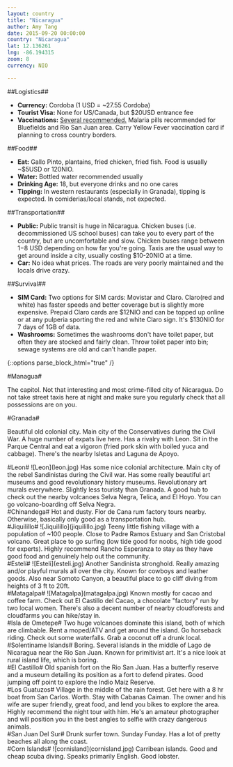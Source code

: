 ```yaml
---
layout: country
title: "Nicaragua"
author: Amy Tang
date: 2015-09-20 00:00:00
country: "Nicaragua"
lat: 12.136261
lng: -86.194315
zoom: 8
currency: NIO

---
```


<!-- see http://www.xe.com/iso4217.php#A for current currency code -->

<!-- some basic information about the country, can add or remove sections as 
needed -->
##Logistics##

<!-- currency data auto-updated from latest if API endpoint still working -->
- __Currency:__ Cordoba (1 USD = ~<span data-currency="{{ page.currency }}" id="currency">27.55</span> Cordoba)
- __Tourist Visa:__ None for US/Canada, but $20USD entrance fee
- __Vaccinations:__ <a href ="http://wwwnc.cdc.gov/travel/destinations/traveler/none/nicaragua">Several recommended.</a> Malaria pills recommended for Bluefields and Rio San Juan area. Carry Yellow Fever vaccination card if planning to cross country borders.

##Food##

- __Eat:__ Gallo Pinto, plantains, fried chicken, fried fish. Food is usually ~$5USD or 120NIO.
- __Water:__ Bottled water recommended usually
- __Drinking Age:__ 18, but everyone drinks and no one cares
- __Tipping:__ In western restaurants (especially in Granada), tipping is expected. In comiderias/local stands, not expected.

##Transportation##

- __Public:__ Public transit is huge in Nicaragua. Chicken buses (i.e. decommissioned US school buses) can take you to every part of the country, but are uncomfortable and slow. Chicken buses range between $1-$8 USD depending on how far you're going. Taxis are the usual way to get around inside a city, usually costing $10-20NIO at a time. 
- __Car:__ No idea what prices. The roads are very poorly maintained and the locals drive crazy.

##Survival##

- __SIM Card:__ Two options for SIM cards: Movistar and Claro. Claro(red and white) has faster speeds and better coverage but is slightly more expensive. Prepaid Claro cards are $12NIO and can be topped up online or at any pulperia sporting the red and white Claro sign. It's $130NIO for 7 days of 1GB of data.  
- __Washrooms:__ Sometimes the washrooms don't have toilet paper, but often they are stocked and fairly clean. Throw toilet paper into bin; sewage systems are old and can't handle paper.

{::options parse_block_html="true" /}

<!-- meta data for populating map with data on the cities -->
<div id="cities-meta">
<!-- when city marker just needs an info window to explain stuff about it -->
<!-- can stick an image in if you want. place in guide/<country name> -->
<div class="city" data-name="Managua">
#Managua#

The capitol. Not that interesting and most crime-filled city of Nicaragua. Do not take street taxis here at night and make sure you regularly check that all possessions are on you.
</div>

<div class="city" data-name="Granada">
#Granada#

Beautiful old colonial city. Main city of the Conservatives during the Civil War. A huge number of expats live here. Has a rivalry with Leon. Sit in the Parque Central and eat a vigoron (fried pork skin with boiled yuca and cabbage). There's the nearby Isletas and Laguna de Apoyo.
</div>

<div class="city" data-name="Leon">
#Leon#
![Leon](leon.jpg)
Has some nice colonial architecture. Main city of the rebel Sandinistas during the Civil war. Has some really beautiful art museums and good revolutionary history museums. Revolutionary art murals everywhere. Slightly less touristy than Granada. A good hub to check out the nearby volcanoes Selva Negra, Telica, and El Hoyo. You can go volcano-boarding off Selva Negra.
</div>

<div class="city" data-name="Chinandega">
#Chinandega#
Hot and dusty. Flor de Cana rum factory tours nearby. Otherwise, basically only good as a transportation hub.
</div>

<div class="city" data-name="Jiquilillo">
#Jiquilillo#
![Jiquilillo](jiquilillo.jpg)
Teeny little fishing village with a population of ~100 people. Close to Padre Ramos Estuary and San Cristobal volcano. Great place to go surfing (low tide good for noobs, high tide good for experts). Highly recommend Rancho Esperanza to stay as they have good food and genuinely help out the community.
</div>

<div class="city" data-name="Estelí">
#Estelí#
![Esteli](esteli.jpg)
Another Sandinista stronghold. Really amazing and/or playful murals all over the city. Known for cowboys and leather goods. Also near Somoto Canyon, a beautiful place to go cliff diving from heights of 3 ft to 20ft.
</div>

<div class="city" data-name="Matagalpa">
#Matagalpa#
![Matagalpa](matagalpa.jpg)
Known mostly for cacao and coffee farm. Check out El Castillo del Cacao, a chocolate "factory" run by two local women. There's also a decent number of nearby cloudforests and cloudfarms you can hike/stay in.
</div>

<div class="city" data-name="Isla de Ometepe">
#Isla de Ometepe#
Two huge volcanoes dominate this island, both of which are climbable. Rent a moped/ATV and get around the island. Go horseback riding. Check out some waterfalls. Grab a coconut off a drunk local.
</div>

<div class="city" data-name="Solentiname Islands">
#Solentiname Islands#
Boring. Several islands in the middle of Lago de Nicaragua near the Rio San Juan. Known for primitivist art. It's a nice look at rural island life, which is boring.
</div>

<div class="city" data-name="El Castillo">
#El Castillo#
Old spanish fort on the Rio San Juan. Has a butterfly reserve and a museum detailing its position as a fort to defend pirates. Good jumping off point to explore the Indio Maiz Reserve.
</div>

<div class="city" data-name="Refugio de Vida Silvestre Los Guatuzos">
#Los Guatuzos#
Village in the middle of the rain forest. Get here with a 8 hr boat from San Carlos. Worth. Stay with Cabanas Caiman. The owner and his wife are super friendly, great food, and lend you bikes to explore the area. Highly recommend the night tour with him. He's an amateur photographer and will position you in the best angles to selfie with crazy dangerous animals.
</div>

<div class="city" data-name="San Juan del Sur">
#San Juan Del Sur#
Drunk surfer town. Sunday Funday. Has a lot of pretty beaches all along the coast.
</div>

<div class="city" data-name="Islas del Maíz">
#Corn Islands#
![cornisland](cornisland.jpg)
Carribean islands. Good and cheap scuba diving. Speaks primarily English. Good lobster.
</div>

<div id="routes-meta">
</div>

</div>
